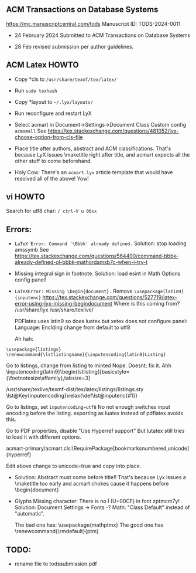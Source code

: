 
ACM Transactions on Database Systems
------------------------------------
https://mc.manuscriptcentral.com/tods
Manuscript ID: TODS-2024-0011

* 24 February 2024
  Submitted to ACM Transactions on Database Systems

* 28 Feb revised submission per author guidelines.


ACM Latex HOWTO
---------------
* Copy *cls to `/usr/share/texmf/tex/latex/`
* Run `sudo texhash`
* Copy *layout to `~/.lyx/layouts/`
* Run reconfigure and restart LyX
* Select acmart in Document->Settings->Document Class
  Custom config `acmsmall`
  See https://tex.stackexchange.com/questions/481052/lyx-choose-option-from-cls-file

* Place title after authors, abstract and ACM classifications. That's
  because LyX issues \maketitle right after title, and acmart expects
  all the other stuff to come beforehand.

* Holy Cow: There's an `acmart.lyx` article template that would have
  resolved all of the above! Yow!


vi HOWTO
--------
Search for utf8 char: `/ ctrl-V u 00xx`

Errors:
------
* `LaTeX Error: Command '\Bbbk' already defined.`
  Solution: stop loading amssymb See
  https://tex.stackexchange.com/questions/564490/command-bbbk-already-defined-ol-bbbk-mathordamsb7c-when-i-try-t

* Missing integral sign in footnote.
  Solution: load esint in Math Options config panel!

* `LaTeXError: Missing \begin{document}.`
  Remove `\usepackage[latin9]{inputenc}`
  https://tex.stackexchange.com/questions/527719/latex-error-using-lyx-missing-begindocument
  Where is this coming from?
  /usr/share/lyx
  /usr/share/texlive/

  PDFlatex uses latin9 so does luatex but xetex does not
  configure panel: Language: Enclding change from default to utf8

  Ah hah:
```
\usepackage{listings}
\renewcommand{\lstlistingname}{\inputencoding{latin9}Listing}
```
Go to listings, change from listing to minted  Nope. Doesnt; fix it.
Ahh
\inputencoding{latin9}\begin{lstlisting}[basicstyle={\footnotesize\sffamily},tabsize=3]

/usr/share/texlive/texmf-dist/tex/latex/listings/listings.sty
\lst@Key{inputencoding}\relax{\def\lst@inputenc{#1}}

Go to listings, set `inputencoding=utf8`  No not enough
switches input encoding before the listing.
exporting as luatex instead of pdflatex avoids this.

Go to PDF properties, disable "Use Hyperref support"
But lutatex still tries to load it with different options.

acmart-primary/acmart.cls:\RequirePackage[bookmarksnumbered,unicode]{hyperref}

Edit above change to unicode=true and copy into place.

* Solution: Abstract must come before title!!
  That's because Lyx issues a \maketitle too early and acmart chokes
  cause it happens before \begin{document}

* Glyphs
  Missing character: There is no Ï (U+00CF) in font zptmcm7y!
  Solution: Document Settings -> Fonts -? Math: "Class Default"
      instead of "automatic".

  The bad one has:
     \usepackage{mathptmx}
  The good one has
     \renewcommand{\rmdefault}{ptm}


TODO:
-----
* rename file to todssubmission.pdf
